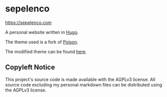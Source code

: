 # sepelenco

<https://sepelenco.com>

A personal website written in [Hugo](https://gohugo.io/). 

The theme used is a fork of [Poison](https://github.com/lukeorth/poison).

The modified theme can be found [here](https://github.com/alexandersep/poison).

## Copyleft Notice
This project's source code is made available with the AGPLv3 license. 
All source code excluding my personal markdown files can be distributed 
using the AGPLv3 license.

